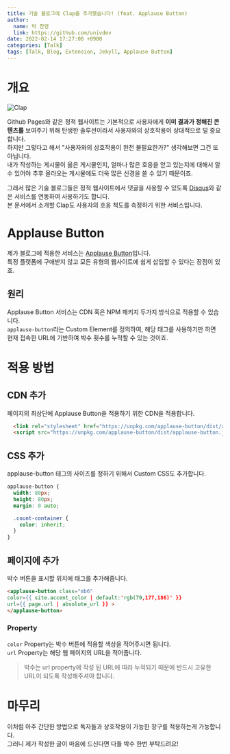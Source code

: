 ```yaml
---
title: 기술 블로그에 Clap을 추가했습니다! (feat. Applause Button)
author:
  name: 박 찬영
  link: https://github.com/univdev
date: 2022-02-14 17:27:00 +0900
categories: [Talk]
tags: [Talk, Blog, Extension, Jekyll, Applause Button]
---
```

# 개요
![Clap][Clap]

Github Pages와 같은 정적 웹사이트는 기본적으로 사용자에게 **이미 결과가 정해진 콘텐츠를** 보여주기 위해 탄생한 솔루션이라서 사용자와의 상호작용이 상대적으로 덜 중요합니다.  
하지만 그렇다고 해서 "사용자와의 상호작용이 완전 불필요한가?" 생각해보면 그건 또 아닙니다.  
내가 작성하는 게시물이 옳은 게시물인지, 얼마나 많은 호응을 얻고 있는지에 대해서 알 수 있어야 추후 올라오는 게시물에도 더욱 많은 신경을 쓸 수 있기 때문이죠.

그래서 많은 기술 블로그들은 정적 웹사이트에서 댓글을 사용할 수 있도록 [Disqus][Disqus]와 같은 서비스를 연동하여 사용하기도 합니다.  
본 문서에서 소개할 Clap도 사용자의 호응 척도를 측정하기 위한 서비스입니다.
# Applause Button
제가 블로그에 적용한 서비스는 [Applause Button][Applause Button]입니다.  
특정 플랫폼에 구애받지 않고 모든 유형의 웹사이트에 쉽게 삽입할 수 있다는 장점이 있죠.
## 원리
Applause Button 서비스는 CDN 혹은 NPM 패키지 두가지 방식으로 적용할 수 있습니다.  
```applause-button```라는 Custom Element를 정의하여, 해당 태그를 사용하기만 하면 현재 접속한 URL에 기반하여 박수 횟수를 누적할 수 있는 것이죠.
# 적용 방법
## CDN 추가
페이지의 최상단에 Applause Button을 적용하기 위한 CDN을 적용합니다.
```html
  <link rel="stylesheet" href="https://unpkg.com/applause-button/dist/applause-button.css">
  <script src="https://unpkg.com/applause-button/dist/applause-button.js"></script>
```
## CSS 추가
applause-button 태그의 사이즈를 정하기 위해서 Custom CSS도 추가합니다.
```css
applause-button {
  width: 80px;
  height: 80px;
  margin: 0 auto;

  .count-container {
    color: inherit;
  }
}
```
## 페이지에 추가
박수 버튼을 표시할 위치에 태그를 추가해줍니다.  
```html
<applause-button class="mb6"
color={{ site.accent_color | default:'rgb(79,177,186)' }}
url={{ page.url | absolute_url }} >
</applause-button>
```
### Property
```color``` Property는 박수 버튼에 적용할 색상을 적어주시면 됩니다.  
```url``` Property는 해당 웹 페이지의 URL을 적어줍니다.

> 박수는 url property에 작성 된 URL에 따라 누적되기 때문에 반드시 고유한 URL이 되도록 작성해주셔야 합니다.

# 마무리
이처럼 아주 간단한 방법으로 독자들과 상호작용이 가능한 창구를 적용하는게 가능합니다.  
그러니 제가 작성한 글이 마음에 드신다면 다들 박수 한번 부탁드려요!

[Disqus]: https://blog.disqus.com/
[Clap]: /assets/posts/clap.png
[Applause Button]: https://applause-button.com/